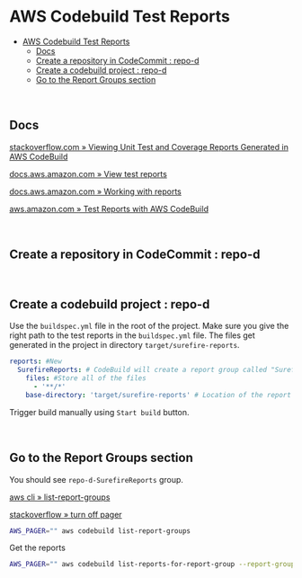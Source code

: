 # AWS Codebuild Test Reports

- [AWS Codebuild Test Reports](#aws-codebuild-test-reports)
  - [Docs](#docs)
  - [Create a repository in CodeCommit : repo-d](#create-a-repository-in-codecommit--repo-d)
  - [Create a codebuild project : repo-d](#create-a-codebuild-project--repo-d)
  - [Go to the Report Groups section](#go-to-the-report-groups-section)

<br>

## Docs

[stackoverflow.com » Viewing Unit Test and Coverage Reports Generated in AWS CodeBuild](https://stackoverflow.com/questions/49664524/viewing-unit-test-and-coverage-reports-generated-in-aws-codebuild)

[docs.aws.amazon.com » View test reports](https://docs.aws.amazon.com/codebuild/latest/userguide/test-view-reports.html)

[docs.aws.amazon.com » Working with reports](https://docs.aws.amazon.com/codebuild/latest/userguide/test-report.html)

[aws.amazon.com » Test Reports with AWS CodeBuild](https://aws.amazon.com/blogs/devops/test-reports-with-aws-codebuild/)

<br>

## Create a repository in CodeCommit : repo-d

<br>

## Create a codebuild project : repo-d

Use the `buildspec.yml` file in the root of the project. Make sure you give the right path to the test reports in the `buildspec.yml` file.
The files get generated in the project in directory `target/surefire-reports`.

```yaml
reports: #New
  SurefireReports: # CodeBuild will create a report group called "SurefireReports".
    files: #Store all of the files
      - '**/*'
    base-directory: 'target/surefire-reports' # Location of the report
```

Trigger build manually using `Start build` button.

<br>

## Go to the Report Groups section

You should see `repo-d-SurefireReports` group.

[aws cli » list-report-groups](https://docs.aws.amazon.com/cli/latest/reference/codebuild/list-report-groups.html)

[stackoverflow » turn off pager](https://stackoverflow.com/questions/60122188/how-to-turn-off-the-pager-for-aws-cli-return-value)

```bash
AWS_PAGER="" aws codebuild list-report-groups 
```

Get the reports

```bash
AWS_PAGER="" aws codebuild list-reports-for-report-group --report-group-arn <>
```
